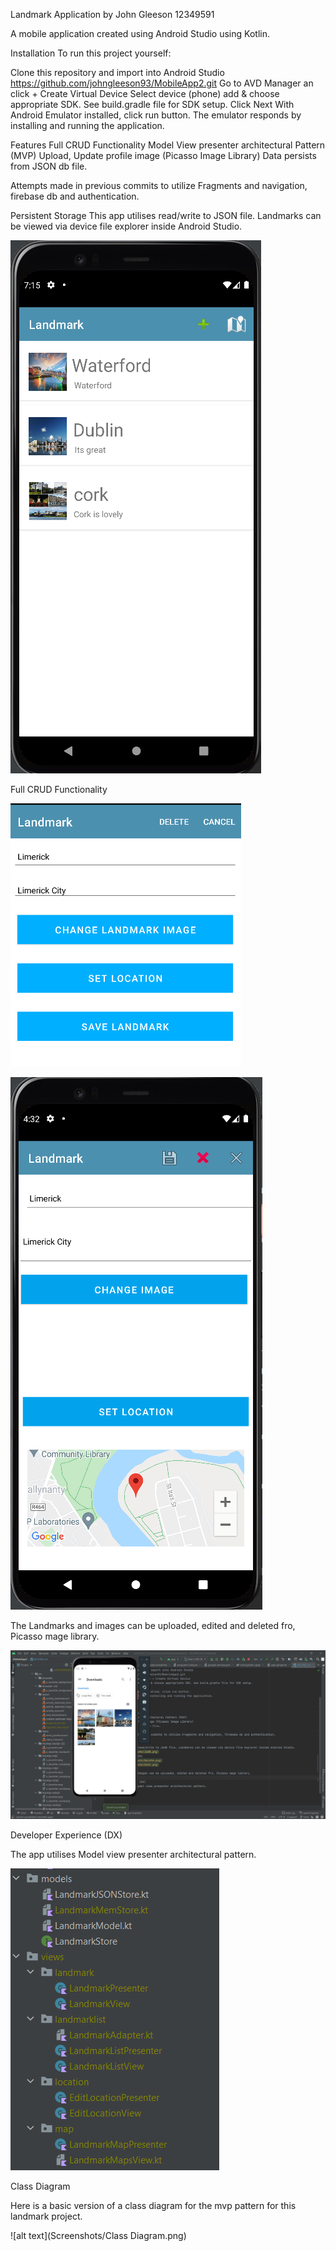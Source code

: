 Landmark Application by John Gleeson 12349591


  A mobile application created using Android Studio using Kotlin.

Installation
  To run this project yourself:

  Clone this repository and import into Android Studio
  https://github.com/johngleeson93/MobileApp2.git
  Go to AVD Manager an click + Create Virtual Device
  Select device (phone) add & choose appropriate SDK. See build.gradle file for SDK setup.
  Click Next
  With Android Emulator installed, click run button.
  The emulator responds by installing and running the application.


Features
  Full CRUD Functionality
  Model View presenter architectural Pattern (MVP)
  Upload, Update profile image (Picasso Image Library)
  Data persists from JSON db file.

  Attempts made in previous commits to utilize Fragments and navigation, firebase db and authentication.

Persistent Storage
  This app utilises read/write to JSON file. Landmarks can be viewed via device file explorer inside Android Studio.

  ![alt text](Screenshots/JSON.png)

Full CRUD Functionality

  ![alt text](Screenshots/Delete.png)

  ![alt text](Screenshots/Edit.png)

  The Landmarks and images can be uploaded, edited and deleted fro, Picasso mage library.

  ![alt text](Screenshots/EditImage.png)

Developer Experience (DX)

  The app utilises Model view presenter architectural pattern.

  ![alt text](Screenshots/MVP.png)

Class Diagram

  Here is a basic version of a class diagram for the mvp pattern for this landmark project. 

  ![alt text](Screenshots/Class Diagram.png)
  

